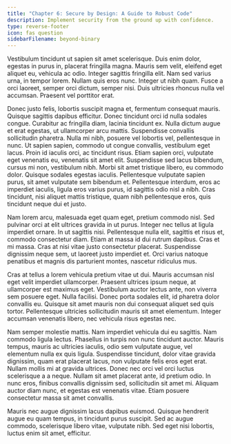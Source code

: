 ```yaml
---
title: "Chapter 6: Secure by Design: A Guide to Robust Code"
description: Implement security from the ground up with confidence.
type: reverse-footer
icon: fas question
sidebarFilename: beyond-binary
---
```

Vestibulum tincidunt ut sapien sit amet scelerisque. Duis enim dolor, egestas in purus in, placerat fringilla magna. Mauris sem velit, eleifend eget aliquet eu, vehicula ac odio. Integer sagittis fringilla elit. Nam sed varius urna, in tempor lorem. Nullam quis eros nunc. Integer ut nibh quam. Fusce a orci laoreet, semper orci dictum, semper nisi. Duis ultricies rhoncus nulla vel accumsan. Praesent vel porttitor erat.

Donec justo felis, lobortis suscipit magna et, fermentum consequat mauris. Quisque sagittis dapibus efficitur. Donec tincidunt orci id nulla sodales congue. Curabitur ac fringilla diam, lacinia tincidunt ex. Nulla dictum augue et erat egestas, ut ullamcorper arcu mattis. Suspendisse convallis sollicitudin pharetra. Nulla mi nibh, posuere vel lobortis vel, pellentesque in nunc. Ut sapien sapien, commodo ut congue convallis, vestibulum eget lacus. Proin id iaculis orci, ac tincidunt risus. Etiam sapien orci, vulputate eget venenatis eu, venenatis sit amet elit. Suspendisse sed lacus bibendum, cursus mi non, vestibulum nibh. Morbi sit amet tristique libero, eu commodo dolor. Quisque sodales egestas iaculis. Pellentesque vulputate sapien purus, sit amet vulputate sem bibendum et. Pellentesque interdum, eros ac imperdiet iaculis, ligula eros varius purus, id sagittis odio nisl a nibh. Cras tincidunt, nisi aliquet mattis tristique, quam nibh pellentesque eros, quis tincidunt neque dui et justo.

Nam lorem arcu, malesuada eget quam eget, pretium commodo nisl. Sed pulvinar orci at elit ultrices gravida in ut purus. Integer nec tellus at ligula imperdiet ornare. In ut sagittis nisi. Pellentesque nulla elit, sagittis et risus et, commodo consectetur diam. Etiam at massa id dui rutrum dapibus. Cras et mi massa. Cras at nisi vitae justo consectetur placerat. Suspendisse dignissim neque sem, ut laoreet justo imperdiet et. Orci varius natoque penatibus et magnis dis parturient montes, nascetur ridiculus mus.

Cras at tellus a lorem vehicula pretium vitae ut dui. Mauris accumsan nisl eget velit imperdiet ullamcorper. Praesent ultrices ipsum neque, at ullamcorper est maximus eget. Vestibulum auctor lectus ante, non viverra sem posuere eget. Nulla facilisi. Donec porta sodales elit, id pharetra dolor convallis eu. Quisque sit amet mauris non dui consequat aliquet sed quis tortor. Pellentesque ultricies sollicitudin mauris sit amet elementum. Integer accumsan venenatis libero, nec vehicula risus egestas nec.

Nam semper molestie mattis. Nam imperdiet vehicula dui eu sagittis. Nam commodo ligula lectus. Phasellus in turpis non nunc tincidunt auctor. Mauris tempus, mauris ac ultricies iaculis, odio sem vulputate augue, vel elementum nulla ex quis ligula. Suspendisse tincidunt, dolor vitae gravida dignissim, quam erat placerat lacus, non vulputate felis eros eget erat. Nullam mollis mi at gravida ultrices. Donec nec orci vel orci luctus scelerisque a a neque. Nullam sit amet placerat ante, id pretium odio. In nunc eros, finibus convallis dignissim sed, sollicitudin sit amet mi. Aliquam auctor diam nunc, et egestas est venenatis vitae. Etiam posuere consectetur massa sit amet convallis.

Mauris nec augue dignissim lacus dapibus euismod. Quisque hendrerit augue eu quam tempus, in tincidunt purus suscipit. Sed ac augue commodo, scelerisque libero vitae, vulputate nibh. Sed eget nisi lobortis, luctus enim sit amet, efficitur.